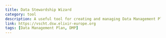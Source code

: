 ```yaml
---
title: Data Stewardship Wizard
category: tool
description: A useful tool for creating and managing Data Management Plans
link: https://vscht.dsw.elixir-europe.org
tags: [Data Management Plan, DMP]
---
```

